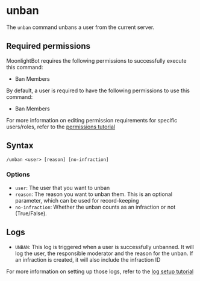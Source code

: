 # unban

The `unban` command unbans a user from the current server.

## Required permissions

MoonlightBot requires the following permissions to successfully execute this command:

* Ban Members

By default, a user is required to have the following permissions to use this command:

* Ban Members

For more information on editing permission requirements for specific users/roles, refer to the [permissions tutorial](../get-started/permission-tutorial.md)

## Syntax

```
/unban <user> [reason] [no-infraction]
```

### Options

* `user`: The user that you want to unban
* `reason`: The reason you want to unban them. This is an optional parameter, which can be used for record-keeping
* `no-infraction`: Whether the unban counts as an infraction or not (True/False).

## Logs

* `UNBAN`: This log is triggered when a user is successfully unbanned. It will log the user, the responsible moderator and the reason for the unban. If an infraction is created, it will also include the infraction ID

For more information on setting up those logs, refer to the [log setup tutorial](../#logging)
